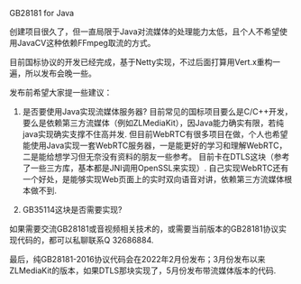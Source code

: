 GB28181 for Java

创建项目很久了，但一直局限于Java对流媒体的处理能力太低，且个人不希望使用JavaCV这种依赖FFmpeg取流的方式。

目前国标协议的开发已经完成，基于Netty实现，不过后面打算用Vert.x重构一遍，所以发布会晚一些。

发布前希望大家提一些建议：

1. 是否要使用Java实现流媒体服务器?
目前常见的国标项目要么是C/C++开发，要么是依赖第三方流媒体（例如ZLMediaKit），因Java能力确实有限，若纯java实现确实支撑不住高并发.
但目前WebRTC有很多项目在做，个人也希望能使用Java实现一套WebRTC服务器，一是能更好的学习和理解WebRTC，二是能给想学习但无奈没有资料的朋友一些参考。
目前卡在DTLS这块（参考了一些三方库，基本都是JNI调用OpenSSL来实现）.
自己实现WebRTC还有一个好处，是能够实现Web页面上的实时双向语音对讲，依赖第三方流媒体根本做不到.

2. GB35114这块是否需要实现?

如果需要交流GB28181或音视频相关技术的，或需要当前版本的GB28181协议实现代码的，都可以私聊联系Q 32686884.

最后，纯GB28181-2016协议代码会在2022年2月份发布；3月份发布以来ZLMediaKit的版本，如果DTLS那块实现了，5月份发布带流媒体版本的代码.
